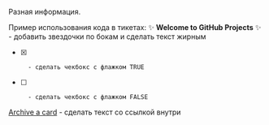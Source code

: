 Разная информация.

Пример использования кода в тикетах:
:sparkles: **Welcome to GitHub Projects** :sparkles:   - добавить звездочки по бокам и сделать текст жирным

- [x] 		- сделать чекбокс с флажком TRUE
- [ ] 		- сделать чекбокс с флажком FALSE
[Archive a card](https://docs.github.com/articles/archiving-cards-on-a-project-board/) 			- сделать текст со ссылкой внутри
